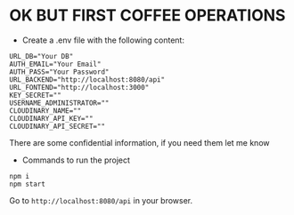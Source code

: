 # OK BUT FIRST COFFEE OPERATIONS

- Create a .env file with the following content:

```
URL_DB="Your DB"
AUTH_EMAIL="Your Email"
AUTH_PASS="Your Password"
URL_BACKEND="http://localhost:8080/api"
URL_FONTEND="http://localhost:3000"
KEY_SECRET=""
USERNAME_ADMINISTRATOR=""
CLOUDINARY_NAME=""
CLOUDINARY_API_KEY=""
CLOUDINARY_API_SECRET=""

```

 There are some confidential information, if you need them let me know
 

- Commands to run the project

```
npm i
npm start
```

 Go to `http://localhost:8080/api` in your browser.


